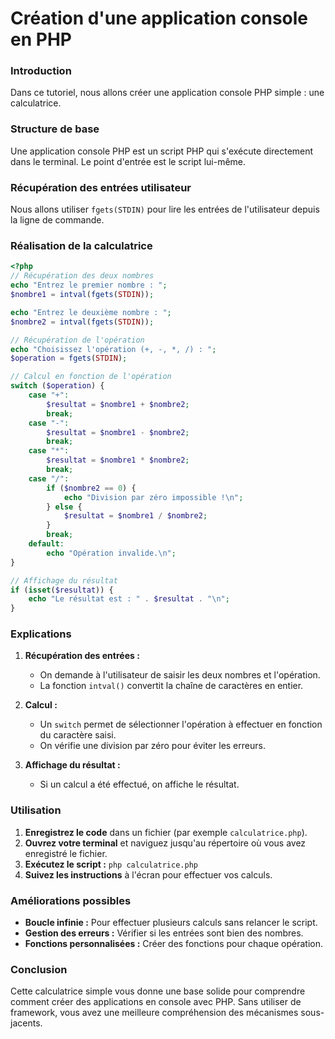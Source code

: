 
# Création d'une application console en PHP 

### Introduction

Dans ce tutoriel, nous allons créer une application console PHP simple : une calculatrice. 

### Structure de base

Une application console PHP est un script PHP qui s'exécute directement dans le terminal. Le point d'entrée est le script lui-même.

### Récupération des entrées utilisateur

Nous allons utiliser `fgets(STDIN)` pour lire les entrées de l'utilisateur depuis la ligne de commande.

### Réalisation de la calculatrice

```php
<?php
// Récupération des deux nombres
echo "Entrez le premier nombre : ";
$nombre1 = intval(fgets(STDIN));

echo "Entrez le deuxième nombre : ";
$nombre2 = intval(fgets(STDIN));

// Récupération de l'opération
echo "Choisissez l'opération (+, -, *, /) : ";
$operation = fgets(STDIN);

// Calcul en fonction de l'opération
switch ($operation) {
    case "+":
        $resultat = $nombre1 + $nombre2;
        break;
    case "-":
        $resultat = $nombre1 - $nombre2;
        break;
    case "*":
        $resultat = $nombre1 * $nombre2;
        break;
    case "/":
        if ($nombre2 == 0) {
            echo "Division par zéro impossible !\n";
        } else {
            $resultat = $nombre1 / $nombre2;
        }
        break;
    default:
        echo "Opération invalide.\n";
}

// Affichage du résultat
if (isset($resultat)) {
    echo "Le résultat est : " . $resultat . "\n";
}
```

### Explications

1. **Récupération des entrées :**
   * On demande à l'utilisateur de saisir les deux nombres et l'opération.
   * La fonction `intval()` convertit la chaîne de caractères en entier.

2. **Calcul :**
   * Un `switch` permet de sélectionner l'opération à effectuer en fonction du caractère saisi.
   * On vérifie une division par zéro pour éviter les erreurs.

3. **Affichage du résultat :**
   * Si un calcul a été effectué, on affiche le résultat.

### Utilisation

1. **Enregistrez le code** dans un fichier (par exemple `calculatrice.php`).
2. **Ouvrez votre terminal** et naviguez jusqu'au répertoire où vous avez enregistré le fichier.
3. **Exécutez le script :** `php calculatrice.php`
4. **Suivez les instructions** à l'écran pour effectuer vos calculs.

### Améliorations possibles

* **Boucle infinie :** Pour effectuer plusieurs calculs sans relancer le script.
* **Gestion des erreurs :** Vérifier si les entrées sont bien des nombres.
* **Fonctions personnalisées :** Créer des fonctions pour chaque opération.

### Conclusion

Cette calculatrice simple vous donne une base solide pour comprendre comment créer des applications en console avec PHP. Sans utiliser de framework, vous avez une meilleure compréhension des mécanismes sous-jacents. 
